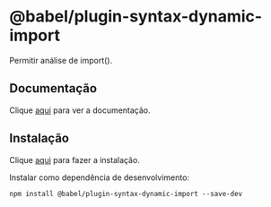 # @babel/plugin-syntax-dynamic-import

Permitir análise de import().

## Documentação

Clique [aqui](https://github.com/babel/babel-archive/tree/master/packages/babel-plugin-syntax-dynamic-import) para ver a documentação.

## Instalação

Clique [aqui](https://www.npmjs.com/package/@babel/plugin-syntax-dynamic-import) para fazer a instalação.

Instalar como dependência de desenvolvimento:

```
npm install @babel/plugin-syntax-dynamic-import --save-dev
```